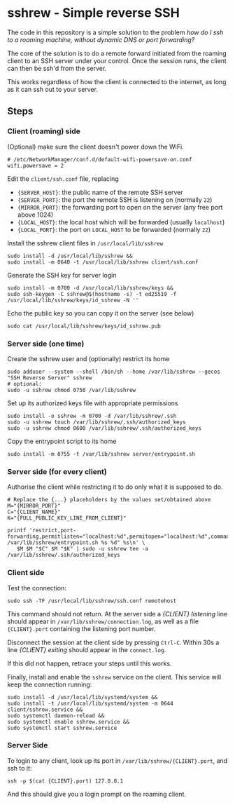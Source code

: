 # sshrew - Simple reverse SSH

The code in this repository is a simple solution to the problem _how do I
ssh to a roaming machine, without dynamic DNS or port forwarding?_

The core of the solution is to do a remote forward initiated from the
roaming client to an SSH server under your control.  Once the session
runs, the client can then be ssh'd from the server.

This works regardless of how the client is connected to the internet,
as long as it can ssh out to your server.

## Steps

### Client (roaming) side

(Optional) make sure the client doesn't power down the WiFi.

    # /etc/NetworkManager/conf.d/default-wifi-powersave-on.conf
    wifi.powersave = 2

Edit the `client/ssh.conf` file, replacing

 * `{SERVER_HOST}`: the public name of the remote SSH server
 * `{SERVER_PORT}`: the port the remote SSH is listening on (normally `22`)
 * `{MIRROR_PORT}`: the forwarding port to open on the server (any free port above 1024)
 * `{LOCAL_HOST}`: the local host which will be forwarded (usually `localhost`)
 * `{LOCAL_PORT}`: the port on `LOCAL_HOST` to be forwarded (normally `22`) 

Install the sshrew client files in `/usr/local/lib/sshrew`

    sudo install -d /usr/local/lib/sshrew &&
    sudo install -m 0640 -t /usr/local/lib/sshrew client/ssh.conf

Generate the SSH key for server login

    sudo install -m 0700 -d /usr/local/lib/sshrew/keys &&
    sudo ssh-keygen -C sshrew@$(hostname -s) -t ed25519 -f /usr/local/lib/sshrew/keys/id_sshrew -N ''

Echo the public key so you can copy it on the server (see below)

    sudo cat /usr/local/lib/sshrew/keys/id_sshrew.pub

### Server side (one time)

Create the sshrew user and (optionally) restrict its home

    sudo adduser --system --shell /bin/sh --home /var/lib/sshrew --gecos "SSH Reverse Server" sshrew
    # optional: 
    sudo -u sshrew chmod 0750 /var/lib/sshrew

Set up its authorized keys file with appropriate permissions

    sudo install -o sshrew -m 0700 -d /var/lib/sshrew/.ssh
    sudo -u sshrew touch /var/lib/sshrew/.ssh/authorized_keys
    sudo -u sshrew chmod 0600 /var/lib/sshrew/.ssh/authorized_keys

Copy the entrypoint script to its home

    sudo install -m 0755 -t /var/lib/sshrew server/entrypoint.sh

### Server side (for every client)

Authorise the client while restricting it to do only what it is supposed
to do.

    # Replace the {...} placeholders by the values set/obtained above
    M="{MIRROR_PORT}"
    C="{CLIENT_NAME}"
    K="{FULL_PUBLIC_KEY_LINE_FROM_CLIENT}"

    printf 'restrict,port-forwarding,permitlisten="localhost:%d",permitopen="localhost:%d",command="exec /var/lib/sshrew/entrypoint.sh %s %d" %s\n' \
       $M $M "$C" $M "$K" | sudo -u sshrew tee -a /var/lib/sshrew/.ssh/authorized_keys
       
### Client side

Test the connection:

    sudo ssh -TF /usr/local/lib/sshrew/ssh.conf remotehost

This command should not return.  At the server side a _{CLIENT} listening_
line should appear in `/var/lib/sshrew/connection.log`, as well as a file
`{CLIENT}.port` containing the listening port number.

Disconnect the session at the client side by pressing `Ctrl-C`.  Within 30s
a line _{CLIENT} exiting_ should appear in the `connect.log`.

If this did not happen, retrace your steps until this works.

Finally, install and enable the `sshrew` service on the client.  This service
will keep the connection running:

    sudo install -d /usr/local/lib/systemd/system &&
    sudo install -t /usr/local/lib/systemd/system -m 0644 client/sshrew.service &&
    sudo systemctl daemon-reload &&
    sudo systemctl enable sshrew.service &&
    sudo systemctl start sshrew.service

### Server Side

To login to any client, look up its port in `/var/lib/sshrew/{CLIENT}.port`,
and ssh to it:

    ssh -p $(cat {CLIENT}.port) 127.0.0.1

And this should give you a login prompt on the roaming client.

